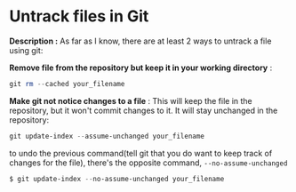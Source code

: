# Untrack files in Git

**Description :**  As far as I know, there are at least 2 ways to untrack a file using git:

**Remove file from the repository but keep it in your working directory** :

```powershell
git rm --cached your_filename
```

**Make git not notice changes to a file** :
This will keep the file in the repository, but it won't commit changes to it. It will stay unchanged in the repository:

```powershell
git update-index --assume-unchanged your_filename
```
to undo the previous command(tell git that you do want to keep track of changes for the file), there's the opposite command, `--no-assume-unchanged`
```powershell
$ git update-index --no-assume-unchanged your_filename
```

